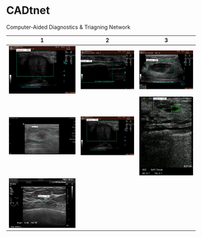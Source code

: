 # CADtnet

Computer-Aided Diagnostics & Triagning Network

| 1 | 2 | 3 | 
|---|---|---|
|![alt text](01010067PH10104.png) | ![alt text](01010070PH10104.png) | ![alt text](01020183LS10105.png)| 
| ![alt text](image_53161669954669.png)| ![alt text](image.png)| ![alt text](VH160006DB_000022_0.0893189773424421.png)| 
| ![alt text](WB004.2-2.png)| ||